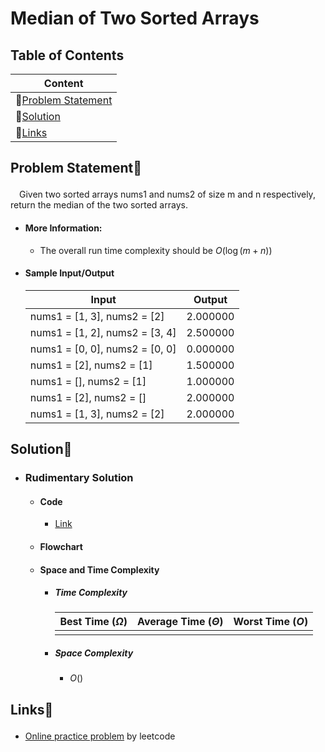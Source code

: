 # Median of Two Sorted Arrays

## Table of Contents
| Content                                           |
| ------------------------------------------------- |
| 🧩[Problem Statement](#content-problemstatement) |
| 🎯[Solution](#content-solution)                  |
| 🔗[Links](#content-links)                        |


## <p id='content-problemstatement'>Problem Statement🧩</p>
&emsp;Given two sorted arrays nums1 and nums2 of size m and n respectively, return the median of the two sorted arrays.

- #### More Information:
    - The overall run time complexity should be $O(\log (m+n))$

- #### Sample Input/Output
    | Input                          | Output   |
    | ------------------------------ | -------- |
    | nums1 = [1, 3], nums2 = [2]    | 2.000000 |
    | nums1 = [1, 2], nums2 = [3, 4] | 2.500000 |
    | nums1 = [0, 0], nums2 = [0, 0] | 0.000000 |
    | nums1 = [2], nums2 = [1]       | 1.500000 |
    | nums1 = [], nums2 = [1]        | 1.000000 |
    | nums1 = [2], nums2 = []        | 2.000000 |
    | nums1 = [1, 3], nums2 = [2]    | 2.000000 |



## <p id='content-solution'>Solution🎯</p>
- ### Rudimentary Solution
    - #### Code
        - [Link][directorylink]

    - #### Flowchart

    - #### Space and Time Complexity
        - ##### Time Complexity
            
            | Best Time ($\Omega$) | Average Time ($\Theta$) | Worst Time ($O$) |
            | -------------------- | ----------------------- | ---------------- |
            |                      |                         |                  |
        
        - ##### Space Complexity
            - $O()$






## <p id='content-links'>Links🔗</p>
- [Online practice problem][weblink-leetcode-medianoftwosortedarrays] by leetcode






<!-- weblink -->
[weblink-leetcode-medianoftwosortedarrays]: https://leetcode.com/problems/median-of-two-sorted-arrays/description/








<!-- directorylink -->
[directorylink]: ./Median%20of%20Two%20Sorted%20Arrays%20[-v01].java